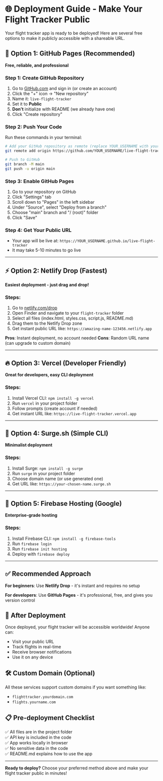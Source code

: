 # 🌐 Deployment Guide - Make Your Flight Tracker Public

Your flight tracker app is ready to be deployed! Here are several free options to make it publicly accessible with a shareable URL.

## 🚀 Option 1: GitHub Pages (Recommended)

**Free, reliable, and professional**

### Step 1: Create GitHub Repository
1. Go to [GitHub.com](https://github.com) and sign in (or create an account)
2. Click the "+" icon → "New repository"
3. Name it: `live-flight-tracker`
4. Set it to **Public**
5. **Don't** initialize with README (we already have one)
6. Click "Create repository"

### Step 2: Push Your Code
Run these commands in your terminal:

```bash
# Add your GitHub repository as remote (replace YOUR_USERNAME with your GitHub username)
git remote add origin https://github.com/YOUR_USERNAME/live-flight-tracker.git

# Push to GitHub
git branch -M main
git push -u origin main
```

### Step 3: Enable GitHub Pages
1. Go to your repository on GitHub
2. Click "Settings" tab
3. Scroll down to "Pages" in the left sidebar
4. Under "Source", select "Deploy from a branch"
5. Choose "main" branch and "/ (root)" folder
6. Click "Save"

### Step 4: Get Your Public URL
- Your app will be live at: `https://YOUR_USERNAME.github.io/live-flight-tracker`
- It may take 5-10 minutes to go live

---

## ⚡ Option 2: Netlify Drop (Fastest)

**Easiest deployment - just drag and drop!**

### Steps:
1. Go to [netlify.com/drop](https://netlify.com/drop)
2. Open Finder and navigate to your `flight-tracker` folder
3. Select all files (index.html, styles.css, script.js, README.md)
4. Drag them to the Netlify Drop zone
5. Get instant public URL like: `https://amazing-name-123456.netlify.app`

**Pros**: Instant deployment, no account needed
**Cons**: Random URL name (can upgrade to custom domain)

---

## 🔥 Option 3: Vercel (Developer Friendly)

**Great for developers, easy CLI deployment**

### Steps:
1. Install Vercel CLI: `npm install -g vercel`
2. Run `vercel` in your project folder
3. Follow prompts (create account if needed)
4. Get instant URL like: `https://live-flight-tracker.vercel.app`

---

## 🎯 Option 4: Surge.sh (Simple CLI)

**Minimalist deployment**

### Steps:
1. Install Surge: `npm install -g surge`
2. Run `surge` in your project folder
3. Choose domain name (or use generated one)
4. Get URL like: `https://your-chosen-name.surge.sh`

---

## 📱 Option 5: Firebase Hosting (Google)

**Enterprise-grade hosting**

### Steps:
1. Install Firebase CLI: `npm install -g firebase-tools`
2. Run `firebase login`
3. Run `firebase init hosting`
4. Deploy with `firebase deploy`

---

## ✅ Recommended Approach

**For beginners**: Use **Netlify Drop** - it's instant and requires no setup

**For developers**: Use **GitHub Pages** - it's professional, free, and gives you version control

## 🔗 After Deployment

Once deployed, your flight tracker will be accessible worldwide! Anyone can:
- Visit your public URL
- Track flights in real-time
- Receive browser notifications
- Use it on any device

## 🛠️ Custom Domain (Optional)

All these services support custom domains if you want something like:
- `flighttracker.yourdomain.com`
- `flights.yourname.com`

## 📋 Pre-deployment Checklist

✅ All files are in the project folder  
✅ API key is included in the code  
✅ App works locally in browser  
✅ No sensitive data in the code  
✅ README.md explains how to use the app  

---

**Ready to deploy?** Choose your preferred method above and make your flight tracker public in minutes! 